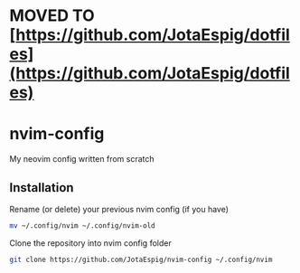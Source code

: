 # MOVED TO [https://github.com/JotaEspig/dotfiles](https://github.com/JotaEspig/dotfiles)
# nvim-config
My neovim config written from scratch

## Installation
Rename (or delete) your previous nvim config (if you have)
```bash
mv ~/.config/nvim ~/.config/nvim-old
```
Clone the repository into nvim config folder
```bash
git clone https://github.com/JotaEspig/nvim-config ~/.config/nvim
```
